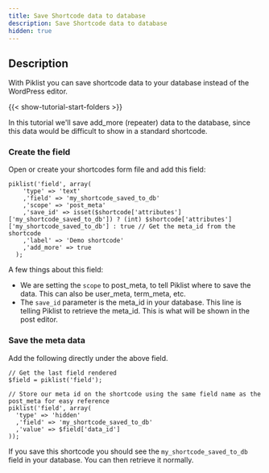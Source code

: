 ```yaml
---
title: Save Shortcode data to database
description: Save Shortcode data to database
hidden: true
---
```


## Description

With Piklist you can save shortcode data to your database instead of the WordPress editor.

{{< show-tutorial-start-folders >}}

In this tutorial we'll save add_more (repeater) data to the database, since this data would be difficult to show in a standard shortcode.

### Create the field
Open or create your shortcodes form file and add this field:

```
piklist('field', array(
    'type' => 'text'
    ,'field' => 'my_shortcode_saved_to_db'
    ,'scope' => 'post_meta'
    ,'save_id' => isset($shortcode['attributes']['my_shortcode_saved_to_db']) ? (int) $shortcode['attributes']['my_shortcode_saved_to_db'] : true // Get the meta_id from the shortcode
    ,'label' => 'Demo shortcode'
    ,'add_more' => true
  );
```

A few things about this field:

  * We are setting the `scope` to post_meta, to tell Piklist where to save the data. This can also be user_meta, term_meta, etc.
  * The `save_id` parameter is the meta_id in your database. This line is telling Piklist to retrieve the meta_id.  This is what will be shown in the post editor.


### Save the meta data

Add the following directly under the above field.

```
// Get the last field rendered
$field = piklist('field');

// Store our meta id on the shortcode using the same field name as the post_meta for easy reference
piklist('field', array(
  'type' => 'hidden'
  ,'field' => 'my_shortcode_saved_to_db'
  ,'value' => $field['data_id']
));
```

If you save this shortcode you should see the `my_shortcode_saved_to_db` field in your database. You can then retrieve it normally.
